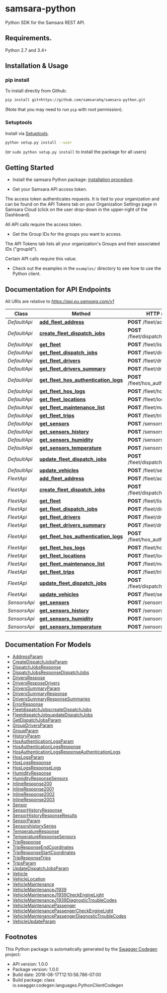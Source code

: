 # samsara-python

Python SDK for the Samsara REST API.

## Requirements.

Python 2.7 and 3.4+

## Installation & Usage

### pip install

To install directly from Github:

```sh
pip install git+https://github.com/samsarahq/samsara-python.git
```

(Note that you may need to run `pip` with root permission).

### Setuptools

Install via [Setuptools](http://pypi.python.org/pypi/setuptools).

```sh
python setup.py install --user
```

(or `sudo python setup.py install` to install the package for all users)

## Getting Started

- Install the samsara Python package: [installation procedure](#installation--usage).

- Get your Samsara API access token.

The access token authenticates requests. It is tied to your organization and can be found on the
API Tokens tab on your Organization Settings page in Samsara Cloud (click on the user drop-down in
the upper-right of the Dashboard).

All API calls require the access token.

- Get the Group IDs for the groups you want to access.

The API Tokens tab lists all your organization's Groups and their associated IDs ("groupId").

Certain API calls require this value.

- Check out the examples in the `examples/` directory to see how to use the Python client.

## Documentation for API Endpoints

All URIs are relative to _https://api.eu.samsara.com/v1_

| Class        | Method                                                                                        | HTTP request                            | Description                    |
| ------------ | --------------------------------------------------------------------------------------------- | --------------------------------------- | ------------------------------ |
| _DefaultApi_ | [**add_fleet_address**](docs/DefaultApi.md#add_fleet_address)                                 | **POST** /fleet/add_address             | /fleet/add_address             |
| _DefaultApi_ | [**create_fleet_dispatch_jobs**](docs/DefaultApi.md#create_fleet_dispatch_jobs)               | **POST** /fleet/dispatch_jobs/create    | /fleet/dispatch_jobs/create    |
| _DefaultApi_ | [**get_fleet**](docs/DefaultApi.md#get_fleet)                                                 | **POST** /fleet/list                    | /fleet/list                    |
| _DefaultApi_ | [**get_fleet_dispatch_jobs**](docs/DefaultApi.md#get_fleet_dispatch_jobs)                     | **POST** /fleet/dispatch_jobs           | /fleet/dispatch_jobs           |
| _DefaultApi_ | [**get_fleet_drivers**](docs/DefaultApi.md#get_fleet_drivers)                                 | **POST** /fleet/drivers                 | /fleet/drivers                 |
| _DefaultApi_ | [**get_fleet_drivers_summary**](docs/DefaultApi.md#get_fleet_drivers_summary)                 | **POST** /fleet/drivers/summary         | /fleet/drivers/summary         |
| _DefaultApi_ | [**get_fleet_hos_authentication_logs**](docs/DefaultApi.md#get_fleet_hos_authentication_logs) | **POST** /fleet/hos_authentication_logs | /fleet/hos_authentication_logs |
| _DefaultApi_ | [**get_fleet_hos_logs**](docs/DefaultApi.md#get_fleet_hos_logs)                               | **POST** /fleet/hos_logs                | /fleet/hos_logs                |
| _DefaultApi_ | [**get_fleet_locations**](docs/DefaultApi.md#get_fleet_locations)                             | **POST** /fleet/locations               | /fleet/locations               |
| _DefaultApi_ | [**get_fleet_maintenance_list**](docs/DefaultApi.md#get_fleet_maintenance_list)               | **POST** /fleet/maintenance/list        | /fleet/maintenance/list        |
| _DefaultApi_ | [**get_fleet_trips**](docs/DefaultApi.md#get_fleet_trips)                                     | **POST** /fleet/trips                   | /fleet/trips                   |
| _DefaultApi_ | [**get_sensors**](docs/DefaultApi.md#get_sensors)                                             | **POST** /sensors/list                  | /sensors/list                  |
| _DefaultApi_ | [**get_sensors_history**](docs/DefaultApi.md#get_sensors_history)                             | **POST** /sensors/history               | /sensors/history               |
| _DefaultApi_ | [**get_sensors_humidity**](docs/DefaultApi.md#get_sensors_humidity)                           | **POST** /sensors/humidity              | /sensors/humidity              |
| _DefaultApi_ | [**get_sensors_temperature**](docs/DefaultApi.md#get_sensors_temperature)                     | **POST** /sensors/temperature           | /sensors/temperature           |
| _DefaultApi_ | [**update_fleet_dispatch_jobs**](docs/DefaultApi.md#update_fleet_dispatch_jobs)               | **POST** /fleet/dispatch_jobs/update    | /fleet/dispatch_jobs/update    |
| _DefaultApi_ | [**update_vehicles**](docs/DefaultApi.md#update_vehicles)                                     | **POST** /fleet/set_data                | /fleet/set_data                |
| _FleetApi_   | [**add_fleet_address**](docs/FleetApi.md#add_fleet_address)                                   | **POST** /fleet/add_address             | /fleet/add_address             |
| _FleetApi_   | [**create_fleet_dispatch_jobs**](docs/FleetApi.md#create_fleet_dispatch_jobs)                 | **POST** /fleet/dispatch_jobs/create    | /fleet/dispatch_jobs/create    |
| _FleetApi_   | [**get_fleet**](docs/FleetApi.md#get_fleet)                                                   | **POST** /fleet/list                    | /fleet/list                    |
| _FleetApi_   | [**get_fleet_dispatch_jobs**](docs/FleetApi.md#get_fleet_dispatch_jobs)                       | **POST** /fleet/dispatch_jobs           | /fleet/dispatch_jobs           |
| _FleetApi_   | [**get_fleet_drivers**](docs/FleetApi.md#get_fleet_drivers)                                   | **POST** /fleet/drivers                 | /fleet/drivers                 |
| _FleetApi_   | [**get_fleet_drivers_summary**](docs/FleetApi.md#get_fleet_drivers_summary)                   | **POST** /fleet/drivers/summary         | /fleet/drivers/summary         |
| _FleetApi_   | [**get_fleet_hos_authentication_logs**](docs/FleetApi.md#get_fleet_hos_authentication_logs)   | **POST** /fleet/hos_authentication_logs | /fleet/hos_authentication_logs |
| _FleetApi_   | [**get_fleet_hos_logs**](docs/FleetApi.md#get_fleet_hos_logs)                                 | **POST** /fleet/hos_logs                | /fleet/hos_logs                |
| _FleetApi_   | [**get_fleet_locations**](docs/FleetApi.md#get_fleet_locations)                               | **POST** /fleet/locations               | /fleet/locations               |
| _FleetApi_   | [**get_fleet_maintenance_list**](docs/FleetApi.md#get_fleet_maintenance_list)                 | **POST** /fleet/maintenance/list        | /fleet/maintenance/list        |
| _FleetApi_   | [**get_fleet_trips**](docs/FleetApi.md#get_fleet_trips)                                       | **POST** /fleet/trips                   | /fleet/trips                   |
| _FleetApi_   | [**update_fleet_dispatch_jobs**](docs/FleetApi.md#update_fleet_dispatch_jobs)                 | **POST** /fleet/dispatch_jobs/update    | /fleet/dispatch_jobs/update    |
| _FleetApi_   | [**update_vehicles**](docs/FleetApi.md#update_vehicles)                                       | **POST** /fleet/set_data                | /fleet/set_data                |
| _SensorsApi_ | [**get_sensors**](docs/SensorsApi.md#get_sensors)                                             | **POST** /sensors/list                  | /sensors/list                  |
| _SensorsApi_ | [**get_sensors_history**](docs/SensorsApi.md#get_sensors_history)                             | **POST** /sensors/history               | /sensors/history               |
| _SensorsApi_ | [**get_sensors_humidity**](docs/SensorsApi.md#get_sensors_humidity)                           | **POST** /sensors/humidity              | /sensors/humidity              |
| _SensorsApi_ | [**get_sensors_temperature**](docs/SensorsApi.md#get_sensors_temperature)                     | **POST** /sensors/temperature           | /sensors/temperature           |

## Documentation For Models

- [AddressParam](docs/AddressParam.md)
- [CreateDispatchJobsParam](docs/CreateDispatchJobsParam.md)
- [DispatchJobsResponse](docs/DispatchJobsResponse.md)
- [DispatchJobsResponseDispatchJobs](docs/DispatchJobsResponseDispatchJobs.md)
- [DriversRespose](docs/DriversRespose.md)
- [DriversResposeDrivers](docs/DriversResposeDrivers.md)
- [DriversSummaryParam](docs/DriversSummaryParam.md)
- [DriversSummaryResponse](docs/DriversSummaryResponse.md)
- [DriversSummaryResponseSummaries](docs/DriversSummaryResponseSummaries.md)
- [ErrorResponse](docs/ErrorResponse.md)
- [FleetdispatchJobscreateDispatchJobs](docs/FleetdispatchJobscreateDispatchJobs.md)
- [FleetdispatchJobsupdateDispatchJobs](docs/FleetdispatchJobsupdateDispatchJobs.md)
- [GetDispatchJobsParam](docs/GetDispatchJobsParam.md)
- [GroupDriversParam](docs/GroupDriversParam.md)
- [GroupParam](docs/GroupParam.md)
- [HistoryParam](docs/HistoryParam.md)
- [HosAuthenticationLogsParam](docs/HosAuthenticationLogsParam.md)
- [HosAuthenticationLogsResponse](docs/HosAuthenticationLogsResponse.md)
- [HosAuthenticationLogsResponseAuthenticationLogs](docs/HosAuthenticationLogsResponseAuthenticationLogs.md)
- [HosLogsParam](docs/HosLogsParam.md)
- [HosLogsResponse](docs/HosLogsResponse.md)
- [HosLogsResponseLogs](docs/HosLogsResponseLogs.md)
- [HumidityResponse](docs/HumidityResponse.md)
- [HumidityResponseSensors](docs/HumidityResponseSensors.md)
- [InlineResponse200](docs/InlineResponse200.md)
- [InlineResponse2001](docs/InlineResponse2001.md)
- [InlineResponse2002](docs/InlineResponse2002.md)
- [InlineResponse2003](docs/InlineResponse2003.md)
- [Sensor](docs/Sensor.md)
- [SensorHistoryResponse](docs/SensorHistoryResponse.md)
- [SensorHistoryResponseResults](docs/SensorHistoryResponseResults.md)
- [SensorParam](docs/SensorParam.md)
- [SensorshistorySeries](docs/SensorshistorySeries.md)
- [TemperatureResponse](docs/TemperatureResponse.md)
- [TemperatureResponseSensors](docs/TemperatureResponseSensors.md)
- [TripResponse](docs/TripResponse.md)
- [TripResponseEndCoordinates](docs/TripResponseEndCoordinates.md)
- [TripResponseStartCoordinates](docs/TripResponseStartCoordinates.md)
- [TripResponseTrips](docs/TripResponseTrips.md)
- [TripsParam](docs/TripsParam.md)
- [UpdateDispatchJobsParam](docs/UpdateDispatchJobsParam.md)
- [Vehicle](docs/Vehicle.md)
- [VehicleLocation](docs/VehicleLocation.md)
- [VehicleMaintenance](docs/VehicleMaintenance.md)
- [VehicleMaintenanceJ1939](docs/VehicleMaintenanceJ1939.md)
- [VehicleMaintenanceJ1939CheckEngineLight](docs/VehicleMaintenanceJ1939CheckEngineLight.md)
- [VehicleMaintenanceJ1939DiagnosticTroubleCodes](docs/VehicleMaintenanceJ1939DiagnosticTroubleCodes.md)
- [VehicleMaintenancePassenger](docs/VehicleMaintenancePassenger.md)
- [VehicleMaintenancePassengerCheckEngineLight](docs/VehicleMaintenancePassengerCheckEngineLight.md)
- [VehicleMaintenancePassengerDiagnosticTroubleCodes](docs/VehicleMaintenancePassengerDiagnosticTroubleCodes.md)
- [VehicleUpdateParam](docs/VehicleUpdateParam.md)

## Footnotes

This Python package is automatically generated by the [Swagger Codegen](https://github.com/swagger-api/swagger-codegen) project:

- API version: 1.0.0
- Package version: 1.0.0
- Build date: 2016-08-17T12:10:56.786-07:00
- Build package: class io.swagger.codegen.languages.PythonClientCodegen
